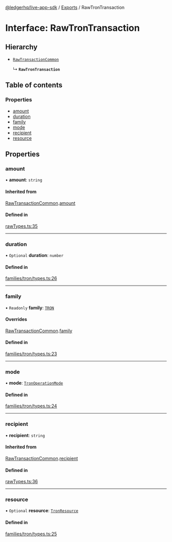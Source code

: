 [@ledgerhq/live-app-sdk](../README.md) / [Exports](../modules.md) / RawTronTransaction

# Interface: RawTronTransaction

## Hierarchy

- [`RawTransactionCommon`](RawTransactionCommon.md)

  ↳ **`RawTronTransaction`**

## Table of contents

### Properties

- [amount](RawTronTransaction.md#amount)
- [duration](RawTronTransaction.md#duration)
- [family](RawTronTransaction.md#family)
- [mode](RawTronTransaction.md#mode)
- [recipient](RawTronTransaction.md#recipient)
- [resource](RawTronTransaction.md#resource)

## Properties

### amount

• **amount**: `string`

#### Inherited from

[RawTransactionCommon](RawTransactionCommon.md).[amount](RawTransactionCommon.md#amount)

#### Defined in

[rawTypes.ts:35](https://github.com/LedgerHQ/live-app-sdk/blob/72b3e13/src/rawTypes.ts#L35)

___

### duration

• `Optional` **duration**: `number`

#### Defined in

[families/tron/types.ts:26](https://github.com/LedgerHQ/live-app-sdk/blob/72b3e13/src/families/tron/types.ts#L26)

___

### family

• `Readonly` **family**: [`TRON`](../enums/FAMILIES.md#tron)

#### Overrides

[RawTransactionCommon](RawTransactionCommon.md).[family](RawTransactionCommon.md#family)

#### Defined in

[families/tron/types.ts:23](https://github.com/LedgerHQ/live-app-sdk/blob/72b3e13/src/families/tron/types.ts#L23)

___

### mode

• **mode**: [`TronOperationMode`](../modules.md#tronoperationmode)

#### Defined in

[families/tron/types.ts:24](https://github.com/LedgerHQ/live-app-sdk/blob/72b3e13/src/families/tron/types.ts#L24)

___

### recipient

• **recipient**: `string`

#### Inherited from

[RawTransactionCommon](RawTransactionCommon.md).[recipient](RawTransactionCommon.md#recipient)

#### Defined in

[rawTypes.ts:36](https://github.com/LedgerHQ/live-app-sdk/blob/72b3e13/src/rawTypes.ts#L36)

___

### resource

• `Optional` **resource**: [`TronResource`](../modules.md#tronresource)

#### Defined in

[families/tron/types.ts:25](https://github.com/LedgerHQ/live-app-sdk/blob/72b3e13/src/families/tron/types.ts#L25)
